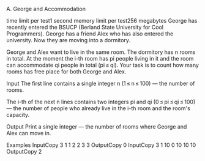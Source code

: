 A. George and Accommodation

time limit per test1 second
memory limit per test256 megabytes
George has recently entered the BSUCP (Berland State University for Cool Programmers). George has a friend Alex who has also entered the university. Now they are moving into a dormitory.

George and Alex want to live in the same room. The dormitory has n rooms in total. At the moment the i-th room has pi people living in it and the room can accommodate qi people in total (pi ≤ qi). Your task is to count how many rooms has free place for both George and Alex.

Input
The first line contains a single integer n (1 ≤ n ≤ 100) — the number of rooms.

The i-th of the next n lines contains two integers pi and qi (0 ≤ pi ≤ qi ≤ 100) — the number of people who already live in the i-th room and the room's capacity.

Output
Print a single integer — the number of rooms where George and Alex can move in.

Examples
InputCopy
3
1 1
2 2
3 3
OutputCopy
0
InputCopy
3
1 10
0 10
10 10
OutputCopy
2